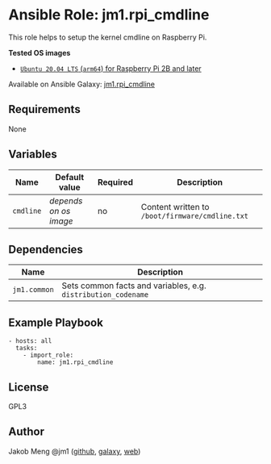 # Ansible Role: jm1.rpi_cmdline

This role helps to setup the kernel cmdline on Raspberry Pi.

**Tested OS images**
- [`Ubuntu 20.04 LTS` (`arm64`) for Raspberry Pi 2B and later](http://cdimage.ubuntu.com/releases/20.04/release/)

Available on Ansible Galaxy: [jm1.rpi_cmdline](https://galaxy.ansible.com/jm1/rpi_cmdline)

## Requirements

None

## Variables

| Name      | Default value         | Required | Description                                     |
| --------- | --------------------- | -------- | ----------------------------------------------- |
| `cmdline` | *depends on os image* | no       | Content written to `/boot/firmware/cmdline.txt` |

## Dependencies

| Name         | Description                                                   |
| ------------ | ------------------------------------------------------------- |
| `jm1.common` | Sets common facts and variables, e.g. `distribution_codename` |

## Example Playbook

```
- hosts: all
  tasks:
    - import_role:
        name: jm1.rpi_cmdline
```

## License

GPL3

## Author

Jakob Meng
@jm1 ([github](https://github.com/jm1), [galaxy](https://galaxy.ansible.com/jm1), [web](http://www.jakobmeng.de))
